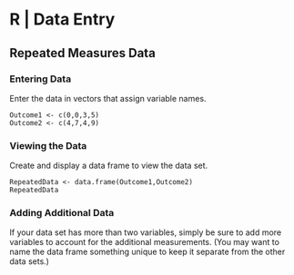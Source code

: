 # R | Data Entry

## Repeated Measures Data

### Entering Data

Enter the data in vectors that assign variable names.

```{r}
Outcome1 <- c(0,0,3,5)
Outcome2 <- c(4,7,4,9)
```

### Viewing the Data

Create and display a data frame to view the data set.

```{r}
RepeatedData <- data.frame(Outcome1,Outcome2)
RepeatedData
```

### Adding Additional Data

If your data set has more than two variables, simply be sure to add more variables to account for the additional measurements. (You may want to name the data frame something unique to keep it separate from the other data sets.)

